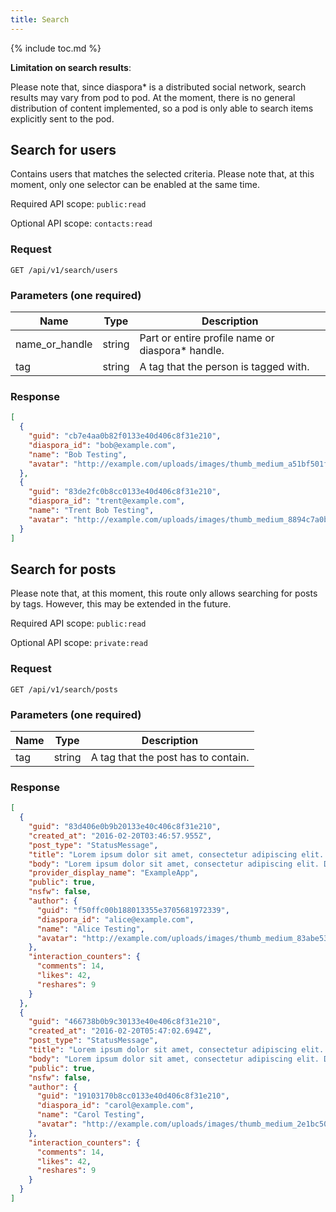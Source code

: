 ```yaml
---
title: Search
---
```


{% include toc.md %}

**Limitation on search results**:

Please note that, since diaspora\* is a distributed social network, search results may vary from pod to pod. At the moment, there is no general distribution of content implemented, so a pod is only able to search items explicitly sent to the pod.

## Search for users

Contains users that matches the selected criteria. Please note that, at this moment, only one selector can be enabled at the same time.

Required API scope: `public:read`

Optional API scope: `contacts:read`

### Request

~~~
GET /api/v1/search/users
~~~

### Parameters (one required)

| Name           | Type   | Description                                       |
| -------------- | ------ | ------------------------------------------------- |
| name_or_handle | string | Part or entire profile name or diaspora\* handle. |
| tag            | string | A tag that the person is tagged with.             |

### Response

~~~json
[
  {
    "guid": "cb7e4aa0b82f0133e40d406c8f31e210",
    "diaspora_id": "bob@example.com",
    "name": "Bob Testing",
    "avatar": "http://example.com/uploads/images/thumb_medium_a51bf501fe86c198c0b1.jpg"
  },
  {
    "guid": "83de2fc0b8cc0133e40d406c8f31e210",
    "diaspora_id": "trent@example.com",
    "name": "Trent Bob Testing",
    "avatar": "http://example.com/uploads/images/thumb_medium_8894c7a0b8cc0133e40d.jpg"
  }
]
~~~

## Search for posts

Please note that, at this moment, this route only allows searching for posts by tags. However, this may be extended in the future.

Required API scope: `public:read`

Optional API scope: `private:read`

### Request

~~~
GET /api/v1/search/posts
~~~

### Parameters (one required)

| Name | Type   | Description                         |
| ---- | ------ | ----------------------------------- |
| tag  | string | A tag that the post has to contain. |

### Response

~~~json
[
  {
    "guid": "83d406e0b9b20133e40c406c8f31e210",
    "created_at": "2016-02-20T03:46:57.955Z",
    "post_type": "StatusMessage",
    "title": "Lorem ipsum dolor sit amet, consectetur adipiscing elit. Donec a di...",
    "body": "Lorem ipsum dolor sit amet, consectetur adipiscing elit. Donec a diam lectus. Sed sit amet ipsum mauris. Maecenas congue ligula ac quam viverra nec consectetur ante hendrerit. Donec et mollis dolor.",
    "provider_display_name": "ExampleApp",
    "public": true,
    "nsfw": false,
    "author": {
      "guid": "f50ffc00b188013355e3705681972339",
      "diaspora_id": "alice@example.com",
      "name": "Alice Testing",
      "avatar": "http://example.com/uploads/images/thumb_medium_83abe5319ef830c2bd84.jpg"
    },
    "interaction_counters": {
      "comments": 14,
      "likes": 42,
      "reshares": 9
    }
  },
  {
    "guid": "466738b0b9c30133e40e406c8f31e210",
    "created_at": "2016-02-20T05:47:02.694Z",
    "post_type": "StatusMessage",
    "title": "Lorem ipsum dolor sit amet, consectetur adipiscing elit. Donec a di...",
    "body": "Lorem ipsum dolor sit amet, consectetur adipiscing elit. Donec a diam lectus. Sed sit amet ipsum mauris. Maecenas congue ligula ac quam viverra nec consectetur ante hendrerit. Donec et mollis dolor.",
    "public": true,
    "nsfw": false,
    "author": {
      "guid": "19103170b8cc0133e40d406c8f31e210",
      "diaspora_id": "carol@example.com",
      "name": "Carol Testing",
      "avatar": "http://example.com/uploads/images/thumb_medium_2e1bc500b8cc0133e40d.jpg"
    },
    "interaction_counters": {
      "comments": 14,
      "likes": 42,
      "reshares": 9
    }
  }
]
~~~
